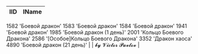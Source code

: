 | IID | IName               |
|-----|---------------------|
1582	'Боевой дракон'
1583	'Боевой дракон'
1584	'Боевой дракон'
1941	'Боевой дракон'
1985	'Боевой дракон (1 день)'
2001	'Кольцо Боевого Дракона'
2586	'[Особое]Кольцо Боевого Дракона'
3352	'Дракон хаоса'
4890	'Боевой дракон (21 день)'
|     | 𝓫𝔂 𝓥𝓲𝓬𝓽𝓸𝓻 𝓟𝓪𝓿𝓵𝓸𝓿   |